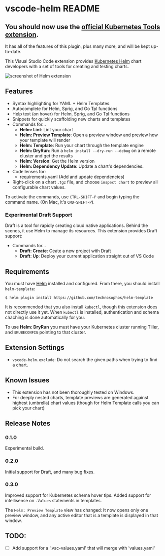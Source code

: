 # vscode-helm README

## You should now use the [official Kubernetes Tools extension](https://github.com/Azure/vscode-kubernetes-tools).
It has all of the features of this plugin, plus many more, and will be kept up-to-date.

This Visual Studio Code extension provides [Kubernetes Helm](http://helm.sh) chart developers with a set of tools for creating and testing charts.

![screenshot of Helm extension](./screenshot.png)

## Features

- Syntax highlighting for YAML + Helm Templates
- Autocomplete for Helm, Sprig, and Go Tpl functions
- Help text (on hover) for Helm, Sprig, and Go Tpl functions
- Snippets for quickly scaffolding new charts and templates
- Commands for...
  - **Helm: Lint**: Lint your chart
  - **Helm: Preview Template**: Open a preview window and preview how your template will render
  - **Helm: Template**: Run your chart through the template engine
  - **Helm: DryRun**: Run a `helm install --dry-run --debug` on a remote cluster and get the results
  - **Helm: Version**: Get the Helm version
  - **Helm: Dependency Update**: Update a chart's dependencies.
- Code lenses for:
  - requirements.yaml (Add and update dependencies)
- Right-click on a chart `.tgz` file, and choose `inspect chart` to preview all configurable chart values.

To activate the commands, use `CTRL-SHIFT-P` and begin typing the command name. (On Mac, it's `CMD-SHIFT-P`).

### Experimental Draft Support

Draft is a tool for rapidly creating cloud native applications. Behind the scenes, it use Helm to manage its resources. This extension provides Draft support:

- Commands for...
  - **Draft: Create**: Ceate a new project with Draft
  - **Draft: Up**: Deploy your current application straight out of VS Code

## Requirements

You must have [Helm](http://helm.sh) installed and configured. From there, you should install `helm-template`:

```console
$ helm plugin install https://github.com/technosophos/helm-template
```

It is recommended that you also install `kubectl`, though this extension does not directly use it yet. When `kubectl` is installed, authentication and schema chaching is done automatically for you.

To use **Helm: DryRun** you must have your Kubernetes cluster running Tiller, and `$KUBECONFIG` pointing to that cluster. 

## Extension Settings

* `vscode-helm.exclude`: Do not search the given paths when trying to find a chart.

## Known Issues

- This extension has not been thoroughly tested on Windows.
- For deeply nested charts, template previews are generated against highest (umbrella) chart values (though for Helm Template calls you can pick your chart)

## Release Notes

### 0.1.0

Experimental build.

### 0.2.0

Initial support for Draft, and many bug fixes.

### 0.3.0

Improved support for Kubernetes schema hover tips. Added support for intellisense on `.Values` statements in templates.

The `Helm: Preview Template`  view has changed: It now opens only one preview window, and any active editor that is a template is displayed in that window.

## TODO:

- [ ] Add support for a '.vsc-values.yaml' that will merge with 'values.yaml'
